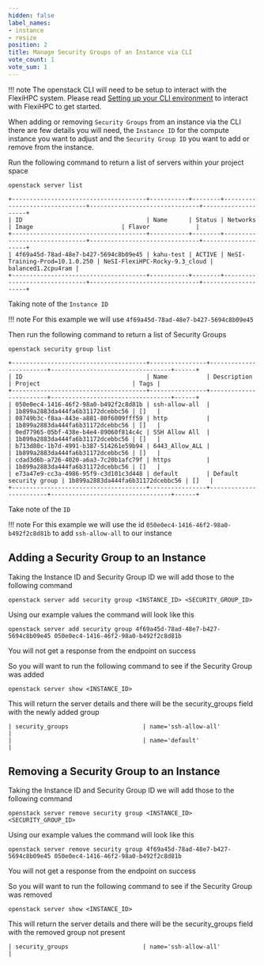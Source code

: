 ```yaml
---
hidden: false
label_names:
- instance
- resize
position: 2
title: Manage Security Groups of an Instance via CLI
vote_count: 1
vote_sum: 1
---
```


!!! note
    The openstack CLI will need to be setup to interact with the FlexiHPC system. Please read [Setting up your CLI environment](../../set-up-your-cli-environment/index.md) to interact with FlexiHPC to get started.

When adding or removing `Security Groups` from an instance via the CLI there are few details you will need, the `Instance ID` for the compute instance you want to adjust and the `Security Group ID` you want to add or remove from the instance.

Run the following command to return a list of servers within your project space

```
openstack server list
```

``` { .sh .no-copy }
+--------------------------------------+-----------+--------+-------------------------------+-------------------------------+--------------------+
| ID                                   | Name      | Status | Networks                      | Image                         | Flavor             |
+--------------------------------------+-----------+--------+-------------------------------+-------------------------------+--------------------+
| 4f69a45d-78ad-48e7-b427-5694c8b09e45 | kahu-test | ACTIVE | NeSI-Training-Prod=10.1.0.250 | NeSI-FlexiHPC-Rocky-9.3_cloud | balanced1.2cpu4ram |
+--------------------------------------+-----------+--------+-------------------------------+-------------------------------+--------------------+

```

Taking note of the `Instance ID`

!!! note
    For this example we will use `4f69a45d-78ad-48e7-b427-5694c8b09e45`

Then run the following command to return a list of Security Groups

```
openstack security group list
```

``` { .sh .no-copy }
+--------------------------------------+----------------+------------------------+----------------------------------+------+
| ID                                   | Name           | Description            | Project                          | Tags |
+--------------------------------------+----------------+------------------------+----------------------------------+------+
| 050e0ec4-1416-46f2-98a0-b492f2c8d81b | ssh-allow-all  |                        | 1b899a2883da444fa6b31172dcebbc56 | []   |
| 08749b3c-f8aa-443e-a881-80f6009fff59 | http           |                        | 1b899a2883da444fa6b31172dcebbc56 | []   |
| 0ed77965-05bf-438e-b4e4-89060f814c4c | SSH Allow All  |                        | 1b899a2883da444fa6b31172dcebbc56 | []   |
| b713d80c-1b7d-4991-b387-514261e59b94 | 6443_Allow_ALL |                        | 1b899a2883da444fa6b31172dcebbc56 | []   |
| cdad3d6b-a726-4020-a6a3-7c20b1afc79f | https          |                        | 1b899a2883da444fa6b31172dcebbc56 | []   |
| e73a47e9-cc3a-4986-95f9-c3d101c3d448 | default        | Default security group | 1b899a2883da444fa6b31172dcebbc56 | []   |
+--------------------------------------+----------------+------------------------+----------------------------------+------+
```

Take note of the `ID`

!!! note
    For this example we will use the id `050e0ec4-1416-46f2-98a0-b492f2c8d81b` to add `ssh-allow-all` to our instance

## Adding a Security Group to an Instance

Taking the Instance ID and Security Group ID we will add those to the following command

```
openstack server add security group <INSTANCE_ID> <SECURITY_GROUP_ID>
```

Using our example values the command will look like this

```
openstack server add security group 4f69a45d-78ad-48e7-b427-5694c8b09e45 050e0ec4-1416-46f2-98a0-b492f2c8d81b
```

You will not get a response from the endpoint on success

So you will want to run the following command to see if the Security Group was added

```
openstack server show <INSTANCE_ID>
```

This will return the server details and there will be the security_groups field with the newly added group

``` { .sh .no-copy }
| security_groups                     | name='ssh-allow-all'                                          |
|                                     | name='default'                                                |
```

## Removing a Security Group to an Instance

Taking the Instance ID and Security Group ID we will add those to the following command

```
openstack server remove security group <INSTANCE_ID> <SECURITY_GROUP_ID>
```

Using our example values the command will look like this

```
openstack server remove security group 4f69a45d-78ad-48e7-b427-5694c8b09e45 050e0ec4-1416-46f2-98a0-b492f2c8d81b
```

You will not get a response from the endpoint on success

So you will want to run the following command to see if the Security Group was removed

```
openstack server show <INSTANCE_ID>
```

This will return the server details and there will be the security_groups field with the removed group not present

``` { .sh .no-copy }
| security_groups                     | name='ssh-allow-all'                                          |
```
